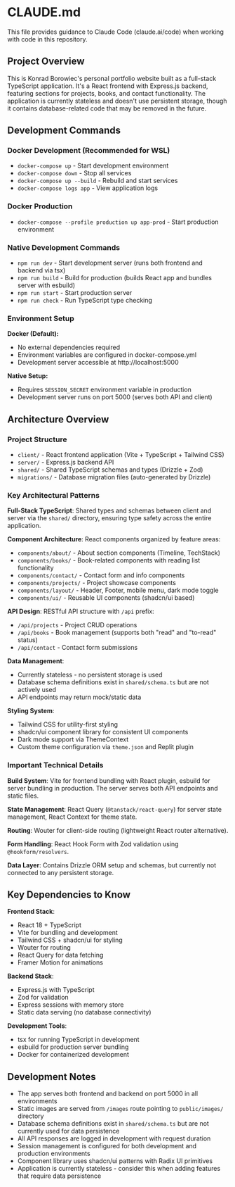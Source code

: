 # CLAUDE.md

This file provides guidance to Claude Code (claude.ai/code) when working with code in this repository.

## Project Overview

This is Konrad Borowiec's personal portfolio website built as a full-stack TypeScript application. It's a React frontend with Express.js backend, featuring sections for projects, books, and contact functionality. The application is currently stateless and doesn't use persistent storage, though it contains database-related code that may be removed in the future.

## Development Commands

### Docker Development (Recommended for WSL)
- `docker-compose up` - Start development environment
- `docker-compose down` - Stop all services
- `docker-compose up --build` - Rebuild and start services
- `docker-compose logs app` - View application logs

### Docker Production
- `docker-compose --profile production up app-prod` - Start production environment

### Native Development Commands
- `npm run dev` - Start development server (runs both frontend and backend via tsx)
- `npm run build` - Build for production (builds React app and bundles server with esbuild)
- `npm run start` - Start production server
- `npm run check` - Run TypeScript type checking

### Environment Setup
**Docker (Default):**
- No external dependencies required
- Environment variables are configured in docker-compose.yml
- Development server accessible at http://localhost:5000

**Native Setup:**
- Requires `SESSION_SECRET` environment variable in production
- Development server runs on port 5000 (serves both API and client)

## Architecture Overview

### Project Structure
- `client/` - React frontend application (Vite + TypeScript + Tailwind CSS)
- `server/` - Express.js backend API
- `shared/` - Shared TypeScript schemas and types (Drizzle + Zod)
- `migrations/` - Database migration files (auto-generated by Drizzle)

### Key Architectural Patterns

**Full-Stack TypeScript**: Shared types and schemas between client and server via the `shared/` directory, ensuring type safety across the entire application.

**Component Architecture**: React components organized by feature areas:
- `components/about/` - About section components (Timeline, TechStack)
- `components/books/` - Book-related components with reading list functionality
- `components/contact/` - Contact form and info components
- `components/projects/` - Project showcase components
- `components/layout/` - Header, Footer, mobile menu, dark mode toggle
- `components/ui/` - Reusable UI components (shadcn/ui based)

**API Design**: RESTful API structure with `/api` prefix:
- `/api/projects` - Project CRUD operations
- `/api/books` - Book management (supports both "read" and "to-read" status)
- `/api/contact` - Contact form submissions

**Data Management**:
- Currently stateless - no persistent storage is used
- Database schema definitions exist in `shared/schema.ts` but are not actively used
- API endpoints may return mock/static data

**Styling System**:
- Tailwind CSS for utility-first styling
- shadcn/ui component library for consistent UI components
- Dark mode support via ThemeContext
- Custom theme configuration via `theme.json` and Replit plugin

### Important Technical Details

**Build System**: Vite for frontend bundling with React plugin, esbuild for server bundling in production. The server serves both API endpoints and static files.

**State Management**: React Query (`@tanstack/react-query`) for server state management, React Context for theme state.

**Routing**: Wouter for client-side routing (lightweight React router alternative).

**Form Handling**: React Hook Form with Zod validation using `@hookform/resolvers`.

**Data Layer**: Contains Drizzle ORM setup and schemas, but currently not connected to any persistent storage.

## Key Dependencies to Know

**Frontend Stack**:
- React 18 + TypeScript
- Vite for bundling and development
- Tailwind CSS + shadcn/ui for styling
- Wouter for routing
- React Query for data fetching
- Framer Motion for animations

**Backend Stack**:
- Express.js with TypeScript
- Zod for validation
- Express sessions with memory store
- Static data serving (no database connectivity)

**Development Tools**:
- tsx for running TypeScript in development
- esbuild for production server bundling
- Docker for containerized development

## Development Notes

- The app serves both frontend and backend on port 5000 in all environments
- Static images are served from `/images` route pointing to `public/images/` directory
- Database schema definitions exist in `shared/schema.ts` but are not currently used for data persistence
- All API responses are logged in development with request duration
- Session management is configured for both development and production environments
- Component library uses shadcn/ui patterns with Radix UI primitives
- Application is currently stateless - consider this when adding features that require data persistence